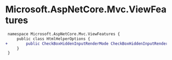 # Microsoft.AspNetCore.Mvc.ViewFeatures

``` diff
 namespace Microsoft.AspNetCore.Mvc.ViewFeatures {
     public class HtmlHelperOptions {
+        public CheckBoxHiddenInputRenderMode CheckBoxHiddenInputRenderMode { get; set; }
     }
 }
```
